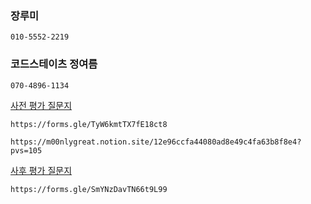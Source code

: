 ### 장루미

```phone
010-5552-2219
```

### 코드스테이츠 정여름

```phone
070-4896-1134
```

[사전 평가 질문지](https://forms.gle/TyW6kmtTX7fE18ct8)

```
https://forms.gle/TyW6kmtTX7fE18ct8
```

```수강생
https://m00nlygreat.notion.site/12e96ccfa44080ad8e49c4fa63b8f8e4?pvs=105
```

[사후 평가 질문지](https://forms.gle/SmYNzDavTN66t9L99)

```
https://forms.gle/SmYNzDavTN66t9L99
```
